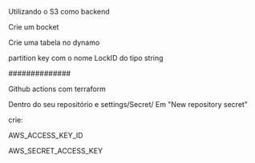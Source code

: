 Utilizando o S3 como backend

Crie um bocket

Crie uma tabela no dynamo

partition key com o nome LockID do tipo string

##############

Github actions com terraform

Dentro do seu repositório e settings/Secret/
Em "New repository secret"

crie:

AWS_ACCESS_KEY_ID

AWS_SECRET_ACCESS_KEY



